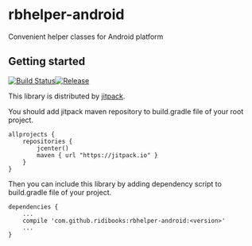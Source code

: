 # rbhelper-android
Convenient helper classes for Android platform

## Getting started
[![Build Status](https://travis-ci.org/ridibooks/rbhelper-android.svg?branch=master)](https://travis-ci.org/ridibooks/rbhelper-android)[![Release](https://jitpack.io/v/ridibooks/rbhelper-android.svg)](https://jitpack.io/#ridibooks/rbhelper-android)

This library is distributed by [jitpack](https://jitpack.io).

You should add jitpack maven repository to build.gradle file of your root project.

```
allprojects {
    repositories {
        jcenter()
        maven { url "https://jitpack.io" }
    }
}
```

Then you can include this library by adding dependency script to build.gradle file of your project.

```
dependencies {
    ...
    compile 'com.github.ridibooks:rbhelper-android:<version>'
    ...
}
```
